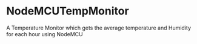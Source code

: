 # NodeMCUTempMonitor
A Temperature Monitor which gets the average temperature and Humidity for each hour using NodeMCU

